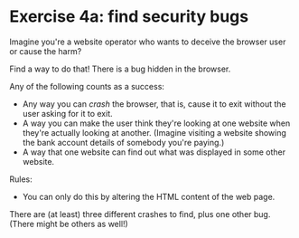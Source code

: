 # Exercise 4a: find security bugs

Imagine you're a website operator who wants to deceive the browser user or
cause the harm?

Find a way to do that! There is a bug hidden in the browser.

Any of the following counts as a success:

* Any way you can *crash* the browser, that is, cause it to exit without
  the user asking for it to exit.
* A way you can make the user think they're looking at one website
  when they're actually looking at another. (Imagine visiting a website
  showing the bank account details of somebody you're paying.)
* A way that one website can find out what was displayed in some
  other website.

Rules:
* You can only do this by altering the HTML content of the web page.

There are (at least) three different crashes to find, plus one other bug.
(There might be others as well!)